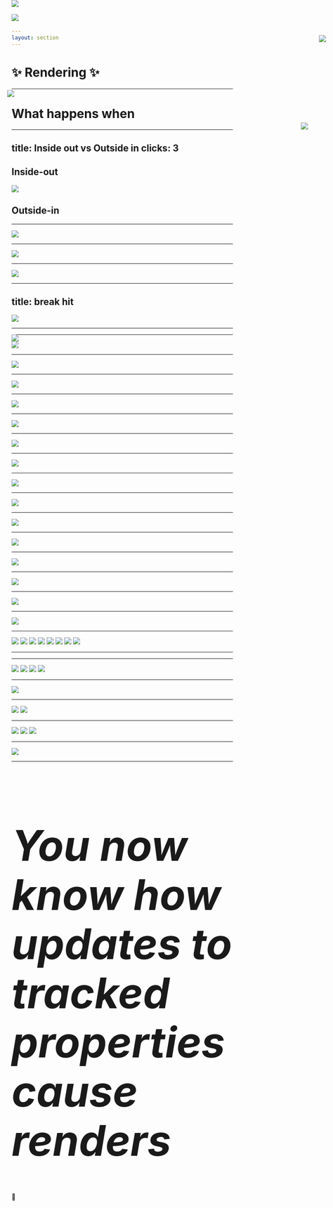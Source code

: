 ```yaml
---
layout: section
---
```


# ✨ Rendering ✨ 

<!-- 

We'll come back to patching momentarily, but first we'll need to talk about rendering.


-->


---

# What happens when

<REPL
	height="40dvh"
	code="import Component from '@glimmer/component';
import { tracked } from '@glimmer/tracking';
//--
export default class Demo extends Component {
  @tracked count = 0;
  increment = () => this.count++;
//--
  <template>
	<p>The count is: {{this.count}}</p>
    <button onclick={{this.increment}}>
      increment
    </button>
  </template>
}
"/>

<Arrow v-after x1="600" y1="140" x2="640" y2="190" color="red" />
<Arrow v-click x1="400" y1="500" x2="320" y2="360" color="red" />

<!-- 

What happens when this button is clicked?

[click] We know that the `increment` function will get called here.

And that increment function increments `this.count`

But then _why_ does a change in counte cause the template to be updated?

-->


---
title: Inside out vs Outside in
clicks: 3
---


<div class="two-columns">
	<div>
		<h2>Inside-out</h2>
		<img src="/images/debugging-inside-out.png" />
	</div>
	<div>
		<h2 v-click>Outside-in</h2>
		<Show on="2"><img style="position: absolute; top: 5rem; right: 1rem; max-width: 45%;" src="/images/into-the-unknown.png" /></Show>
		<Show on="3"><img style="position: absolute; top:5rem; right: 1rem; max-height: 80%" src="/images/down-the-rabbit-hole.png" /></Show>
	</div>
</div>

<!-- 

Previous debugging techniques are a sort of "inside-out" debugging, 
where we start at a specific line of code, and inspect the surrounding areas or work back up the
stack to figure out where something went wrong.

[click] the other way to figure out what's going on is what I'm going to call "outside-in"
debugging. Where we start with our code, 
[click] and dive in to the unknown, 
[click] down the rabbit hole..

-->


---

<img src="/images/debug-render-initial.png" />

<!--

Here is our starting component. A counter.

With our knowledge of how class properties work, we can combine previous debugging knowledge to
set this up

-->

---

<img src="/images/debug-render-setup.png" />

<!--

We don't have to search around in the ember and glimmer codebases to understand what's going on,
though we certainly could.

A less error-prone way of discoverying what happens 

can be done by renaming our tracked
property, 

and defining a getter-setter pair that intercepts the read and writes to the tracked
property.

-->


---

<img src="/images/debug-render-initial-break.png" />

<Arrow v-click="1" x1="25" y1="150" x2="85" y2="260" color="red" />

<!-- 

Now in the browser's debug tools, 

[click] we can put a breakpoint there in the compiled output.


Oh, in case anyone is wondering,

I totally could have do this live, 

but I don't trust myself to remain on time and a functioning human when doing improv debugging.
-->


---
title: break hit
---

<Arrow v-click.show="1" v-click.hide="2" x1="400" y1="250" x2="325" y2="345" width="4" color="red" />
<Arrow v-click.show="2" v-click.hide="3" x1="100" y1="200" x2="155" y2="315" width="4" color="red" />
<Arrow v-click.show="3" x1="600" y1="200" x2="580" y2="70" color="red" width="4" />
<img src="/images/debug-render-break-hit.png" />

<!-- 

If we click the button, our breakpoint will be hit

[click] due to increment setting the count

[click] and because we know that this assignment is special, 

[click] we can click "step in" to see where we end up


-->

---

<img style="position: absolute; top 2rem;" src="/images/debug-render-break-step-1.png" />
<Arrow v-click hide x1="50" y1="300" x2="155" y2="210" width="3" color="red" />
<img v-click hide style="position: absolute; top: 2rem;" src="/images/debug-render-break-step-2.png" />
<img v-click style="position: absolute; top: 2rem;" src="/images/debug-render-break-step-1.png" />

<!-- 

Once we step in to the assignment, we find our selves within this  

[click] descriptorForField function.

If this is your first time here, you may think, "that's not tracked"

Which, you are correct.

[click] but if we scroll up a bit, you'll see tracked, and that it calls the descriptorForField
function in a couple places. 

We can be reassured that we're still in the right place.

[click] but coming back to where our paused execution is, let's step in 


-->

---

<img src="/images/debug-render-break-step-3.png" />


<!-- 

Here we are -- now we'll need to keep stepping in for a whille.
For now, let's dive in to dirtyTagFor. 


At this point, if you happen to be paying enough attention to the surrounding code, you may have
noticed a fair number of optimizations we can make.

Not to worry, 

a bunch of us are in the middle of deprecating all of ember classic, 
so we can clean this up,
and gain some performance back.

-->

---

<img src="/images/debug-render-break-step-4.png" />
<Arrow v-click x1="400" y1="200" x2="700" y2="390" color="red" />
<Line v-after left="10" bottom="8.5" width="40"/>


<!-- 

Here is dirtyTagFor, 

[click] we want to get to the last line here

... 
the first part of this function is
just validation.

-->

---

<img src="/images/debug-render-break-step-5.png" />
<img 
	v-click style="position: absolute; top: 17.46rem; right: 3.55rem; max-width: 380px;" 
	src="/images/debug-render-break-step-6.png" />

<!-- 

In particular, we want to get to what was offscreen on the previous slide,

we have this all caps DIRTY_TAG here, 
this is what we're going to step in to next

[click] and if we hover over this function, we'll see it's actually an alias.

This is important because sometimes the callsite name doesn't match the definition name.

-->

---

<img src="/images/debug-render-break-step-7.png" />

<Line v-click width="8" right="20" top="14" />
<Line v-after width="7" right="20.5" top="14.5" />
<Line v-after width="6" right="21" top="15" />

<!-- 

So here we have more validation, and then the interesting part is at the end here

[click] scheduleRevalidate.

This is interesting, because up until now, we haven't encountered anything that _sounds like_ a
side-effectful behavior.

Why are we looking for side-effectful behavior?

synchronizing the DOM (or any renderer) is a side-effect.

-->

---

<img src="/images/debug-render-break-step-8.png" />
<Arrow v-click x1="600" y1="300" x2="250" y2="90" color="red" />

<!-- 

this is just a bit of indirection.

but for some fun context, 

[click] setGlobalContext is how we configure the glimmer-vm -- since Glimmer was originally going
to be a separate project

-->

---

<img src="/images/debug-render-break-step-9.png" />

<!-- 

stepping in, we see some more indirection, so... we'll step in again

-->

---

<img src="/images/debug-render-break-step-10.png" />

<!-- 

Here it sorta looks like we're at the end of the line.
So there must be some other mechanism by which re-rendering happens.

This is actually a key difference between ember and other frameworks that decide to render via
the public API versions of their effect primitives.

Other frameworks will try to push out updates eagerly via effects (or maybe watchers, if you're familiar
with TC39's Signals).

We don't want to do that -- we don't want to write to the DOM via eager effects because we frequently run in to situations where we have
multiple updates we need to write out to the DOM, and it's best to batch all those together. 

Any real renderer will have some sort of batching or scheduling machanism. 


This is not the end though. 

Let's go deeper.

-->

---


<img src="/images/debug-render-break-step-11.png" />

<!-- 

Within the same method, if we step ahead a few lines, 

We can see here that we're about to schedule some work to be done in the actions queue

-->

---


<img src="/images/debug-render-break-step-12.png" />

<!-- 

following the path of invocations, 

We're going to immediately flush the actions queue

-->

---


<img src="/images/debug-render-break-step-13.png" />

<!-- 

This is an unexpected surprise, but this bit of indirection is how we discover how async observers
are implemented.

We didn't meet the conditions to enter that if block, but 

For now we'll continue stepping in

-->

---

<img src="/images/debug-render-break-step-14.png" />
<Arrow v-click hide x1="200" y1="100" x2="215" y2="195" width="3" color="red" />
<Arrow v-click x1="600" y1="400" x2="430" y2="240" color="red" />

<!-- 

continuing to here, we see that flush is a function.

Now in the debug tooling, there is a little caret 

[click] here -- this is saying we're at the beginning of this
inline anonymous arrow function. So instead of stepping in with the debug tools, I'll follow the

[click] function reference here to place a manual breakpoint.

I do this because I don't trust debuggers to step in to a `then` or promise correctly.

-->

---

<img src="/images/debug-render-break-step-15.png" />

<!-- 

here is the breakpoint --

After clicking continue, we end up here

-->

---

<img src="/images/debug-render-break-step-16.png" />
<Arrow v-click x1="600" y1="400" x2="230" y2="300" color="red" />

<!-- 
Usually when I do this, I'll remove the breakpoint right away.


[click] now I want to step in to the `end` invocation at the bottom there

-->
---

<img src="/images/debug-render-break-step-17.png" />

<!-- 

Then we find ourselves about ready to flush again.

I'm going to skip over `flush` -- the queue is actually empty right now, so there isn't any
work to do at this time during the actions phase.


-->

---

<img src="/images/debug-render-break-step-18.png" />
<img 
	style="position: absolute; top: 12.83rem; left: 13.6rem; max-width: 120px;"
	src="/images/debug-render-break-step-18.1.png" />

<!-- 

This is the next interesting bit.
This is where queue advancement happens.

Here we can see that we're advancing to the `routerTransitions` queue.

For the sake of time, we're going skip stepping through all of that until we get to the `render` phase -- which is nearly up next anyway.

-->

---

<div class="image-stack no-border auto">

<img v-after src="/images/debug-render-break-step-19.png" />
<img v-click src="/images/debug-render-break-step-19.1.png" />
<img v-click src="/images/debug-render-break-step-19.2.png" />
<img v-click src="/images/debug-render-break-step-19.3.png" />
<img v-click src="/images/debug-render-break-step-19.4.png" />
<img v-click src="/images/debug-render-break-step-19.5.png" />
<img v-click src="/images/debug-render-break-step-19.6.png" />
<img v-click src="/images/debug-render-break-step-19.7.png" />


</div>

<!-- 
So here we're about to start the render queue!

[click] in to scheduleAutorun

[click] now to step in to flush 

[click] now we do see that asyncObservers are running, but we don't care right now 

[click] we have to do this trick again

[click] stepping in to end, because that's what completes the work 

[click] well, nearly, we need to step in to this flush

[click] and then in *this* flush, we see that the queue itself also has a flush method

-->

---

<img style="position: absolute; top: 0;" src="/images/debug-render-break-step-19.8.png" />

<!-- 

and finally, here, in the queue's own flush we have something interesting!  

We can see a
few things in the list of queueItems that we probably want to poke at before continuing
execution in the debugger

In particular, there is this function here that is passed a renderer. Let's look at that.
-->

---

<div class="image-stack no-border auto">

<img v-after src="/images/debug-render-break-step-20.png" />
<img v-click src="/images/debug-render-break-step-20.1.png" />
<img v-click src="/images/debug-render-break-step-20.2.png" />
<img v-click src="/images/debug-render-break-step-20.3.png" />

</div>	

<!-- 

This code is in ember. 

This is good, we escaped both backburner and the VM.

[click] let's set a breakpoint here and so we can skip parts of the queue that likely don't cause
rendering.

[click] hitting continue gets us here

[click] We're gonna step in to renderRootsTransaction

-->

---

<img src="/images/debug-render-break-step-21.png" />

<!-- 

In renderRootsTransaction, the interesting part here is this single method call to renderRoots

-->

---

<div class="image-stack no-border auto">
<img v-after style="max-width: 500px" src="/images/debug-render-break-step-22.png" />
<img v-click style="max-width: 500px" src="/images/debug-render-break-step-22.1.png" />
</div>

<!-- 

And in renderRoots, we have this transaction which calls render 

[click] we'll put a breakpoint there and hit continue so we hit it

-->

---

<div class="image-stack no-border auto">
<img v-after  src="/images/debug-render-break-step-23.png" />
<img v-click  src="/images/debug-render-break-step-23.1.png" />
<img v-click  src="/images/debug-render-break-step-23.2.png" />
</div>

<!-- 

Stepping in to that we land here.

[click] we'll definately want to step in to the render function 

[click] here


-->

---

<img  src="/images/debug-render-break-step-24.png" />

<!-- 

This takes us to our final location for now.

This is the entrypoint of how a renderer is configured for glimmer.

We can simplify all this infrastructure over time, and make it easier to understand,
swappable, and hopefully release an easy to use public API, 

but for now, this is all we need to know about. 


-->

---

<h1 style="font-size: 6rem; line-height: 7rem;"><em>You now know how updates to tracked properties cause renders</em></h1>

<div v-click>🎉</div>


<!-- 

You now know how updates to tracked properties cause renders.


[click] With this knowledge you can do some fun things. 

But real quick,

-->



